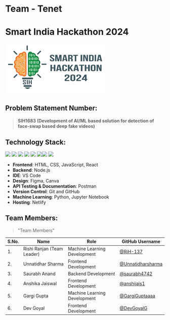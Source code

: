 <!-- 
# Team TENET

# Problem Statement ID
SIH1683

# Problem Statement Title
Development of AI/ML based solution for detection of face-swap based deep fake videos

# Theme
Miscellaneous

# PS Category
Software
-->

# Team - Tenet
# Smart India Hackathon 2024
![SIH2024](https://github.com/RiH-137/Tenet/blob/main/sih2024.png)
<!--
![SIH2022](https://user-images.githubusercontent.com/55245862/156772177-691163b0-a0b0-4102-a945-37b4f281e4c4.jpeg)
-->
## Problem Statement Number: 
> #### SIH1683 (Development of AI/ML based solution for detection of face-swap based deep fake videos)
<!--
> At a given time farmer equipment are idle during non-seasons. A platform that allows farmers to rent farming equipment for less during the off-season. A simple aggregation platform with call center support can function as booking equipment’s will help farmers make additional income.
-->

<!--
## Features

1. Login/Sign Up.
2. JWT Authentication.
3. OTP Verification.
4. Add Equipment details related to various categories like Crop Protection, Harvesting Equipment, etc
5. Search equipment of a particular category using the title.
6. Filter equipment based on their category, price, availability, etc.
7. Book and rent equipment for the off-season.
8. Track booking requests.
10. View the list of comments and replies related to particular posts.
11. LimitOffsetPagination for custom pagination style.
12. Support Centre
13. Chat with the owner and customer.

# Demo Video

<a href="https://youtu.be/JG91XGtaDck"> <img src="https://user-images.githubusercontent.com/55245862/209521089-a7767feb-cc86-46ed-bc4b-150288d4b60c.png" alt="Demo Video" height='250' width='400'/> </a>
-->

## Technology Stack:

<img src="https://img.shields.io/badge/html5%20-%23E34F26.svg?&style=for-the-badge&logo=html5&logoColor=white"/> <img src="https://img.shields.io/badge/css3%20-%231572B6.svg?&style=for-the-badge&logo=css3&logoColor=white"/> <img src="https://img.shields.io/badge/javascript%20-%23323330.svg?&style=for-the-badge&logo=javascript&logoColor=%23F7DF1E"/> <img src="https://img.shields.io/badge/Tailwind_CSS-38B2AC?style=for-the-badge&logo=tailwind-css&logoColor=white"/>  <img src="https://img.shields.io/badge/React-20232A?style=for-the-badge&logo=react&logoColor=61DAFB"/> <img src="https://img.shields.io/badge/markdown-%23000000.svg?&style=for-the-badge&logo=markdown&logoColor=white"/><img src="https://img.shields.io/badge/github%20-%23121011.svg?&style=for-the-badge&logo=github&logoColor=white"/> <img src="https://img.shields.io/badge/Netlify-00C7B7?style=for-the-badge&logo=netlify&logoColor=white"/>

- **Frontend**: HTML, CSS, JavaScript, React
- **Backend**: Node.js
- **IDE**: VS Code
- **Design**: Figma, Canva
- **API Testing & Documentation**: Postman
- **Version Control**: Git and GitHub
- **Machine Learning**: Python, Jupyter Notebook
- **Hosting**: Netlify
<!-- - **Database**: PostgreSQL -->


<!--
### How to Get Started?

#### GitHub Repository Structure


| S.No. | Branch Name                                                                  | Purpose                       |
| ----- | ---------------------------------------------------------------------------- | ----------------------------- |
| 1.    | [master](https://github.com/rudrakshi99/SIH2022/tree/master)                 | contains all Frontend code    |
| 2.    | [backend](https://github.com/rudrakshi99/SIH2022/tree/backend)               | contains all Backend code     |

### Frontend Setup Instructions

- Fork and Clone the repo using
```
$ git clone https://github.com/rudrakshi99/SIH2022.git
```
- Install the Dependencies from `npm`
```
$ npm i
```
- Run the Server and see the demo at [http://localhost:3000/](http://localhost:3000/)
```
$ npm start
```
-->

## Team Members:

> "Team Members"

| S.No. | Name | Role | GitHub Username |
| --------------- | --------------- | --------------- | --------------- |
| 1. | Rishi Ranjan (Team Leader) | Machine Learning Development | [@RiH-137](https://github.com/RiH-137)  |
| 2. | Unnatidhar Sharma | Frontend Development | [@Unnatidharsharma](https://github.com/Unnatidharsharma) |
| 3. | Saurabh Anand | Backend Development | [@saurabh4742](https://github.com/saurabh4742) |
| 4. | Anshika Jaiswal | Frontend Development| [@anshijais1](https://github.com/anshijais1)  |
| 5. | Gargi Gupta | Machine Learning Development | [@GargiGuptaaaa](https://github.com/GargiGuptaaaa)  |
| 6. | Dev Goyal | Frontend Development | [@DevGoyalG](https://github.com/DevGoyalG)  |

<!--
## Maintainers✨

<table>
  <tbody><tr>
    <td align="center"><a href="https://github.com/rudrakshi99"><img alt="" src="https://avatars.githubusercontent.com/rudrakshi99" width="100px;"><br><sub><b>Rudrakshi</b></sub></a><br><a href="https://github.com/rudrakshi99/SIH2022/commits/backend?author=rudrakshi99" title="Code">💻</a></td>
    <td align="center"><a href="https://github.com/sarthakshukla1316"><img alt="" src="https://avatars.githubusercontent.com/sarthakshukla1316" width="100px;"><br><sub><b>Sarthak Shukla </b></sub></a><br><a href="https://github.com/rudrakshi99/SIH2022/commits?author=sarthakshukla1316" title="Code">💻</a></td>
    <td align="center"><a href="https://github.com/anmolsrivastava1"><img alt="" src="https://avatars.githubusercontent.com/anmolsrivastava1" width="100px;"><br><sub><b>Anmol Srivastava </b></sub></a><br><a href="https://github.com/rudrakshi99/SIH2022/commits/backend?author=anmolsrivastava1" title="Code">💻</a></td>
    <td align="center"><a href="https://github.com/ParthSharmaT"><img alt="" src="https://avatars.githubusercontent.com/ParthSharmaT" width="100px;"><br><sub><b>Parth Sharma </b></sub></a><br><a href="https://github.com/rudrakshi99/SIH2022/commits/vociecallapi" title="Code">💻</a></td>
    <td align="center"><a href="https://github.com/kushalgautam"><img alt="" src="https://avatars.githubusercontent.com/kushalgautam" width="100px;"><br><sub><b>Kushal Gautam </b></sub></a><br><a href="https://github.com/rudrakshi99/SIH2022/" title="Code">💻</a></td>
    <td align="center"><a href="https://github.com/suyashrastogi7"><img alt="" src="https://avatars.githubusercontent.com/suyashrastogi7" width="100px;"><br><sub><b>Suyash Rastogi </b></sub></a><br><a href="https://github.com/rudrakshi99/SIH2022/commits/master?author=suyashrastogi7" title="Code">💻</a></td>
  </tr>
</tbody></table>

# License :memo:

This project follows the [MIT License](https://choosealicense.com/licenses/mit/).

[![Uses Git](https://forthebadge.com/images/badges/uses-git.svg)](https://github.com/rudrakshi99/SIH2022.git) 
[![forthebadge](https://forthebadge.com/images/badges/made-with-javascript.svg)](https://github.com/rudrakshi99/SIH2022.git)
[![forthebadge](https://forthebadge.com/images/badges/made-with-python.svg)](https://github.com/rudrakshi99/SIH2022.git)
[![Built with love](https://forthebadge.com/images/badges/built-with-love.svg)](https://github.com/rudrakshi99/SIH2022.git) [![Built By Developers](https://forthebadge.com/images/badges/built-by-developers.svg)](https://github.com/rudrakshi99/SIH2022.git) 
-->
